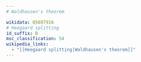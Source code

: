 ```yaml
---
# Waldhausen's theorem

wikidata: Q5697916
# Heegaard splitting
id_suffix: B
msc_classification: 54
wikipedia_links:
  - "[[Heegaard splitting|Waldhausen's theorem]]"
---
```

